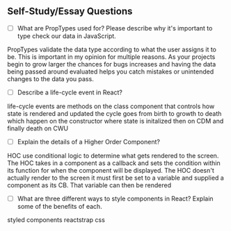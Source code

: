 ## Self-Study/Essay Questions

- [ ] What are PropTypes used for? Please describe why it's important to type check our data in JavaScript.

PropTypes validate the data type according to what the user assigns it to be. This is important in my opinion for multiple reasons. As your projects begin to grow larger the chances for bugs increases and having the data being passed around evaluated helps you catch mistakes or unintended changes to the data you pass.

- [ ] Describe a life-cycle event in React?

life-cycle events are methods on the class component that controls how state is rendered and updated the cycle goes from birth to growth to death which happen on the constructor where state is initalized then on CDM and finally death on CWU

- [ ] Explain the details of a Higher Order Component?

HOC use conditional logic to determine what gets rendered to the screen. The HOC takes in a component as a callback and sets the condition within its function for when the component will be displayed. The HOC doesn't actually render to the screen it must first be set to a variable and supplied a component as its CB. That variable can then be rendered

- [ ] What are three different ways to style components in React? Explain some of the benefits of each.

styled components
reactstrap
css
